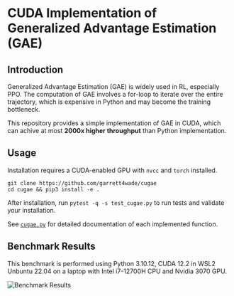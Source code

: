 
# CUDA Implementation of Generalized Advantage Estimation (GAE)

## Introduction

Generalized Advantage Estimation (GAE) is widely used in RL, especially PPO.
The computation of GAE involves a for-loop to iterate over the entire trajectory, which is expensive in Python and may become the training bottleneck.

This repository provides a simple implementation of GAE in CUDA, which can achive at most **2000x higher throughput** than Python implementation.

## Usage

Installation requires a CUDA-enabled GPU with `nvcc` and `torch` installed.

```shell
git clone https://github.com/garrett4wade/cugae
cd cugae && pip3 install -e .
```

After installation, run
```pytest -q -s test_cugae.py```
to run tests and validate your installation.

See [`cugae.py`](https://github.com/garrett4wade/cugae/blob/main/cugae.py) for detailed documentation of each implemented function.

## Benchmark Results

This benchmark is performed using Python 3.10.12, CUDA 12.2 in WSL2 Unbuntu 22.04 on a laptop with Intel i7-12700H CPU and Nvidia 3070 GPU.

![Benchmark Results](https://github.com/garrett4wade/cugae/blob/main/benchmark.png)
